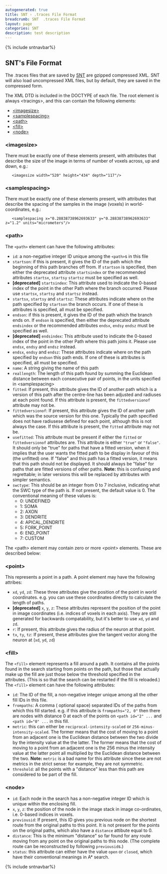 ```yaml
---
autogenerated: true
title: SNT › .traces File Format
breadcrumb: SNT  .traces File Format
layout: page
categories: SNT
description: test description
---
```


{% include sntnavbar%}


## SNT's File Format

The .traces files that are saved by [SNT](SNT "wikilink") are gzipped compressed XML. SNT will also load uncompressed XML files, but by default, they are saved in the compressed form.

The XML DTD is included in the DOCTYPE of each file. The root element is always \<tracings\>, and this can contain the following elements:

  - [\<imagesize\>](#.3Cimagesize.3E "wikilink")
  - [\<samplespacing\>](#.3Csamplespacing.3E "wikilink")
  - [\<path\>](#.3Cpath.3E "wikilink")
  - [\<fill\>](#.3Cfill.3E "wikilink")
  - [\<node\>](#.3Cnode.3E "wikilink")

### \<imagesize\>

There must be exactly one of these elements present, with attributes that describe the size of the image in terms of number of voxels across, up and down, e.g.:

`   <imagesize width="520" height="434" depth="117"/>`

### \<samplespacing\>

There must be exactly one of these elements present, with attributes that describe the spacing of the samples in the image (voxels) in world-coordinates, e.g.:

`   <samplespacing x="0.28838738962693633" y="0.28838738962693633" z="1.2" units="micrometers"/>`

### \<path\>

The `<path>` element can have the following attributes:

  - `id`: a non-negative integer ID unique among the `<path>`s in this file
  - `startson`: if this is present, it gives the ID of the path which the beginning of this path branches off from. If `startson` is specified, then either the deprecated attribute `startsindex` or the recommended attributes `startsx`, `startsy` `startsz` must be specified as well.
  - **\[deprecated\]** `startsindex`: This attribute used to indicate the 0-based index of the point in the other Path where the branch occurred. Please use `startsx`, `startsy` and `startsz` instead.
  - `startsx`, `startsy` and `startsz`: These attributes indicate where on the path specified by `startson` the branch occurs. If one of these is attributes is specified, all must be specified.
  - `endson`: if this is present, it gives the ID of the path which the branch ends on. If `endson` is specified, then either the deprecated attribute `endsindex` or the recommended attributes `endsx`, `endsy` `endsz` must be specified as well.
  - **\[deprecated\]** `endsindex`: This attribute used to indicate the 0-based index of the point in the other Path where this path joins it. Please use `endsx`, `endsy` and `endsz` instead.
  - `endsx`, `endsy` and `endsz`: These attributes indicate where on the path specified by `endson` this path ends. If one of these is attributes is specified, all must be specified.
  - `name`: A string giving the name of this path
  - `reallength`: The length of this path found by summing the Euclidean distance between each consecutive pair of points, in the units specified in \<samplespacing\>
  - `fitted`: If present, this attribute gives the ID of another path which is a version of this path after the centre-line has been adjusted and radiuses at each point found. If this attribute is present, the `fittedversionof` attribute may not be.
  - `fittedversionof`: If present, this attribute gives the ID of another path which was the source version for this one. Typically the path specified does not have radiusese defined for each point, although this is not always the case. If this attribute is present, the `fitted` attribute may not be.
  - `usefitted`: This attribute must be present if either the `fitted` or `fittedversionof` attributes are. This attribute is either `"true"` or `"false"`. It should only be "true" for paths that have a fitted version, when it implies that the user wants the fitted path to be display in favour of this (the unfitted) one. If "false" and this path has a fitted version, it means that this path should not be displayed. It should always be "false" for paths that are fitted versions of other paths. **Note:** this is confusing and regrettable; in later versions this will be replaced by attributes with simpler semantics.
  - `swctype`: This should be an integer from 0 to 7 inclusive, indicating what the SWC type of the path is. If not present, the default value is 0. The conventional meaning of these values is:
      - 0: UNDEFINED
      - 1: SOMA
      - 2: AXON
      - 3: DENDRITE
      - 4: APICAL\_DENDRITE
      - 5: FORK\_POINT
      - 6: END\_POINT
      - 7: CUSTOM

The \<path\> element may contain zero or more \<point\> elements. These are described below:

### \<point\>

This represents a point in a path. A point element may have the following attribes:

  - `xd`, `yd`, `zd`: These three attributes give the position of the point in world coordinates. e.g. you can use these coordinates directly to calculate the length of paths.
  - **\[deprecated\]** `x`, `y`, `z`: These attributes represent the position of the point in image coordinates (i.e. indices of voxels in each axis). They are still generated for backwards compatability, but it's better to use `xd`, `yd` and `zd`.
  - `r`: If present, this attribute gives the radius of the neuron at that point.
  - `tx`, `ty`, `tz`: If present, these attributes give the tangent vector along the neuron at (`xd`, `yd`, `zd`)

### \<fill\>

The `<fill>` element represents a fill around a path. It contains all the points found in the search starting from points on the path, but those that actually make up the fill are just those below the threshold specified in the attributes. (This is so that the search can be restarted if the fill is reloaded.) The `<fill>` element can have the following attributes:

  - `id`: The ID of the fill, a non-negative integer unique among all the other fill IDs in this file.
  - `frompaths`: A comma ( optional space) separated IDs of the paths from which this fill started. e.g. if this attribute is `frompaths="2, 0"` then there are nodes with distance 0 at each of the points on `<path id="2" ...` and `<path id="0" ...` in this fill.
  - `metric`: this can either be `reciprocal-intensity-scaled` or `256-minus-intensity-scaled`. The former means that the cost of moving to a point from an adjacent one is the Euclidean distance between the two divide by the intensity value at the the latter. The former means that the cost of moving to a point from an adjacent one is the 256 minus the intensity value at the latter point all multiplied by the Euclidean distance between the two. **Note:** `metric` is a bad name for this attribute since these are not metrics in the strict sense: for example, they are not symmetric.
  - `threshold`: all the points with a "distance" less than this path are considered to be part of the fill.

### \<node\>

  - `id`: Each node in the search has a non-negative integer ID which is unique within the enclosing fill.
  - `x`, `y`, `z`: the position of the node in the image stack in image co-ordinates, i.e. 0-based indices in voxels.
  - `previousid`: If present, this ID gives you previous node on the shortest route from the original paths to this point. It is not present for the points on the original paths, which also have a `distance` attibute equal to 0.
  - `distance`: This is the minimum "distance" so far found for any route moving from any point on the original paths to this node. (The complete route can be reconstructed by following `previousid`s.)
  - `status`: this attribute can either have the value `open` or `closed`, which have their conventional meanings in A\* search.

{% include sntnavbar%}


   
